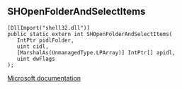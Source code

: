 ## SHOpenFolderAndSelectItems

```
[DllImport("shell32.dll")]
public static extern int SHOpenFolderAndSelectItems(
   IntPtr pidlFolder,
   uint cidl,
   [MarshalAs(UnmanagedType.LPArray)] IntPtr[] apidl,
   uint dwFlags
);
```

[Microsoft documentation](https://docs.microsoft.com/en-us/windows/win32/api/shlobj_core/nf-shlobj_core-shopenfolderandselectitems)
